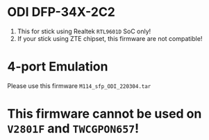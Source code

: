 # ODI DFP-34X-2C2
1. This for stick using Realtek `RTL9601D` SoC only!
2. If your stick using ZTE chipset, this firmware are not compatible!

# 4-port Emulation
Please use this firmware `M114_sfp_ODI_220304.tar`

# This firmware cannot be used on `V2801F` and `TWCGPON657`!